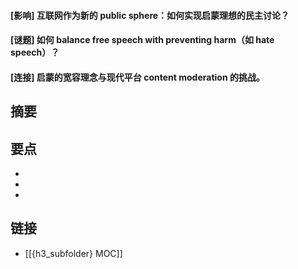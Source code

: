 #### [影响] 互联网作为新的 public sphere：如何实现启蒙理想的民主讨论？


#### [谜题] 如何 balance free speech with preventing harm（如 hate speech）？


#### [连接] 启蒙的宽容理念与现代平台 content moderation 的挑战。


## 摘要


## 要点

- 
- 
- 

## 链接

- [[{h3_subfolder} MOC]]
